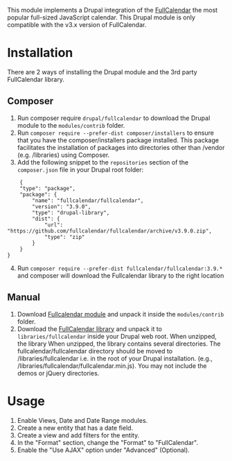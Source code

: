 This module implements a Drupal integration of the [FullCalendar](https://fullcalendar.io/) the most popular full-sized JavaScript calendar. This Drupal module is only compatible with the v3.x version of FullCalendar.

# Installation

There are 2 ways of installing the Drupal module and the 3rd party FullCalendar library.

## Composer

1. Run composer require `drupal/fullcalendar` to download the Drupal module to the `modules/contrib` folder.
2. Run `composer require --prefer-dist composer/installers` to ensure that you have the composer/installers package installed. This package facilitates the installation of packages into directories other than /vendor (e.g. /libraries) using Composer.
3. Add the following snippet to the `repositories` section of the `composer.json` file in your Drupal root folder:

```
	{
    "type": "package",
    "package": {
        "name": "fullcalendar/fullcalendar",
        "version": "3.9.0",
        "type": "drupal-library",
        "dist": {
            "url": "https://github.com/fullcalendar/fullcalendar/archive/v3.9.0.zip",
            "type": "zip"
        }
    }
}
```

4. Run `composer require --prefer-dist fullcalendar/fullcalendar:3.9.*` and composer will download the Fullcalendar library to the right location


## Manual

1. Download [Fullcalendar module](https://drupal.org/project) and unpack it inside the `modules/contrib` folder.
2. Download the [FullCalendar library](https://github.com/fullcalendar/fullcalendar/releases/tag/v3.9.0) and unpack it to `libraries/fullcalendar` inside your Drupal web root. When unzipped, the library  When unzipped, the library contains several directories. The fullcalendar/fullcalendar directory should be moved to /libraries/fullcalendar i.e. in the root of your Drupal installation. (e.g., /libraries/fullcalendar/fullcalendar.min.js). You may not include the demos or jQuery directories.

# Usage

  1. Enable Views, Date and Date Range modules.
  2. Create a new entity that has a date field.
  3. Create a view and add filters for the entity.
  4. In the "Format" section, change the "Format" to "FullCalendar".
  5. Enable the "Use AJAX" option under "Advanced" (Optional).
